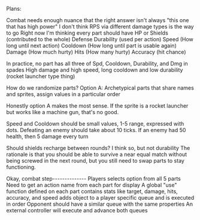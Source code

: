 Plans:

Combat needs enough nuance that the right answer isn't always "this one that has high power"
I don't think RPS via different damage types is the way to go
Right now I'm thinking every part should have 
    HP or Shields (contributed to the whole)
    Defense
    Durability (used per action) 
    Speed (How long until next action)
    Cooldown (How long until part is usable again)
    Damage (How much hurty)
    Hits (How many hurty)
    Accuracy (hit chance)

In practice, no part has all three of Spd, Cooldown, Durability, and Dmg in spades
High damage and high speed, long cooldown and low durability (rocket launcher type thing)

How do we randomize parts?
    Option A: Archetypical parts that share names and sprites, assign values in a particular order

Honestly option A makes the most sense. If the sprite is a rocket launcher but works like a machine gun, that's no good.

Speed and Cooldown should be small values, 1-5 range, expressed with dots.
Defeating an enemy should take about 10 ticks.
    If an enemy had 50 health, then 5 damage every turn

Should shields recharge between rounds? I think so, but not durability
    The rationale is that you should be able to survive a near equal match without being screwed in the next round, but you still need to swap parts to stay functioning.


Okay, combat step--------------
    Players selects option from all 5 parts
        Need to get an action name from each part for display
        A global "use" function defined on each part
            contains stats like target, damage, hits, accuracy, and speed
            adds object to a player specific queue and is executed in order
        Opponent should have a similar queue with the same properties
        An external controller will execute and advance both queues
        

        
